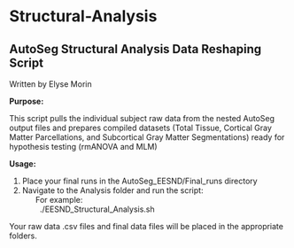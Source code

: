 # Structural-Analysis

## AutoSeg Structural Analysis Data Reshaping Script
Written by Elyse Morin


**Purpose:**

This script pulls the individual subject raw data from the nested AutoSeg output files and prepares compiled datasets (Total Tissue, Cortical Gray Matter Parcellations, and Subcortical Gray Matter Segmentations) ready for hypothesis testing (rmANOVA and MLM) 

**Usage:**

1. Place your final runs in the AutoSeg_EESND/Final_runs directory
2. Navigate to the Analysis folder and run the script:<br/>
&nbsp;&nbsp;&nbsp;&nbsp;&nbsp;&nbsp;For example:<br/>
&nbsp;&nbsp;&nbsp;&nbsp;&nbsp;&nbsp;&nbsp;&nbsp;./EESND_Structural_Analysis.sh

Your raw data .csv files and final data files will be placed in the appropriate folders.

